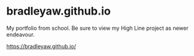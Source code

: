 # bradleyaw.github.io

My portfolio from school. Be sure to view my High Line project as newer endeavour.

https://bradleyaw.github.io/
